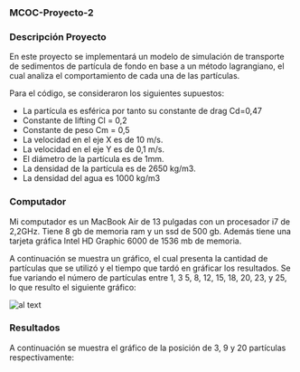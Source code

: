 ### MCOC-Proyecto-2

### Descripción Proyecto

En este proyecto se implementará un modelo de simulación de transporte de sedimentos de partícula de fondo en base a un método lagrangiano, el cual analiza el comportamiento de cada una de las partículas.

Para el código, se consideraron los siguientes supuestos: 
*	La partícula es esférica por tanto su constante de drag Cd=0,47 
*	Constante de lifting Cl = 0,2
*	Constante de peso Cm = 0,5
*	La velocidad en el eje X es de 10 m/s.
*	La velocidad en el eje Y es de 0,1 m/s.
*	El diámetro de la partícula es de 1mm.
*	La densidad de la partícula es de 2650 kg/m3.
* La densidad del agua es 1000 kg/m3

### Computador 

Mi computador es un MacBook Air de 13 pulgadas con un procesador i7 de 2,2GHz. Tiene 8 gb de memoria ram y un ssd de 500 gb. 
Además tiene una tarjeta gráfica Intel HD Graphic 6000 de 1536 mb de memoria. 

A continuación se muestra un gráfico, el cual presenta la cantidad de partículas que se utilizó y el tiempo que tardó en gráficar los resultados. Se fue variando el número de partículas entre 1, 3 5, 8, 12, 15, 18, 20, 23, y 25, lo que resulto el siguiente gráfico:

![al text](https://github.com/fsieversr/MCOC-Proyecto-2/blob/master/[Entrega_4]/Isidora_Ahumada/graficotiempo.png)

### Resultados 

A continuación se muestra el gráfico de la posición de 3, 9 y 20 partículas respectivamente: 

